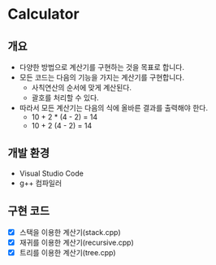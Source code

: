 # Calculator

## 개요
- 다양한 방법으로 계산기를 구현하는 것을 목표로 합니다.
- 모든 코드는 다음의 기능을 가지는 계산기를 구현합니다.
    - 사칙연산의 순서에 맞게 계산된다.
    - 괄호를 처리할 수 있다.
- 따라서 모든 계산기는 다음의 식에 올바른 결과를 출력해야 한다.
    - 10 + 2 * (4 - 2) = 14
    - 10 + 2 (4 - 2) = 14

## 개발 환경
- Visual Studio Code
- g++ 컴파일러

## 구현 코드
- [x] 스택을 이용한 계산기(stack.cpp)
- [x] 재귀를 이용한 계산기(recursive.cpp)
- [x] 트리를 이용한 계산기(tree.cpp)